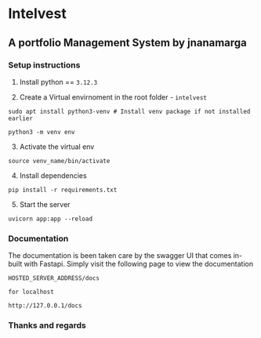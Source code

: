 # Intelvest 
## A portfolio Management System by jnanamarga

### Setup instructions

1. Install python == `3.12.3`

2. Create a Virtual envirnoment in the root folder - `intelvest`

```
sudo apt install python3-venv # Install venv package if not installed earlier

python3 -m venv env
```

3. Activate the virtual env

```
source venv_name/bin/activate
```


4. Install dependencies 

```
pip install -r requirements.txt
```

5. Start the server 

```
uvicorn app:app --reload
```


### Documentation

The documentation is been taken care by the swagger UI that comes in-built with Fastapi. Simply visit the following page to view the documentation

```
HOSTED_SERVER_ADDRESS/docs

for localhost

http://127.0.0.1/docs
```

### Thanks and regards
